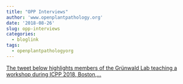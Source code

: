 ```yaml
---
title: "OPP Interviews"
author: 'www.openplantpathology.org'
date: '2018-08-26'
slug: opp-interviews
categories:
  - bloglink
tags:
  - openplantpathologyorg
---
```


[The tweet below highlights members of the Grünwald Lab teaching a workshop during ICPP 2018, Boston,...<click to read more>](https://openplantpathology.org/post/2018-08-26-interview-grunwald/)

